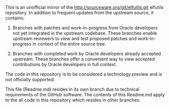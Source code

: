 This is an unofficial mirror of the http://sourceware.org/git/elfutils.git elfutils repository. In addition to frequent updates from the upstream source, it contains:

1. Branches with patches and work-in-progress from Oracle developers not yet integrated in the upstream codebase. These branches enable upstream reviewers to view and test proposed patches and work-in-progress in context of the entire source tree.

2. Branches with completed work by Oracle developers already accepted upstream. These branches offer a convenient way to view accepted contributions by Oracle developers in full context.

The code in this repository is to be considered a technology preview and is not officially supported.

This file (Readme.md) resides in its own branch due to technical requirements of the GitHub software. The contents of this Readme.md apply to the all code in this repository which resides in other branches.
